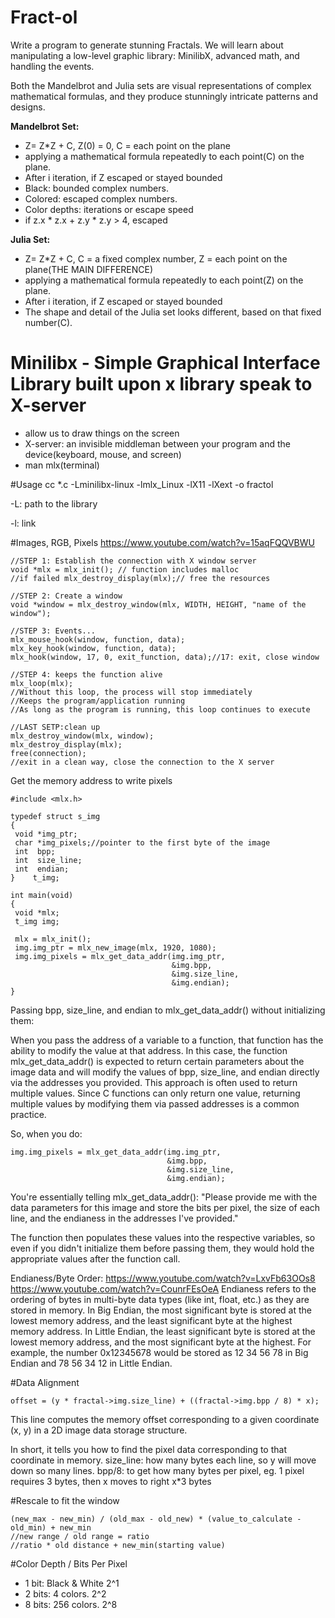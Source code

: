 # Fract-ol
Write a program to generate stunning Fractals.
We will learn about manipulating a low-level graphic library: MinilibX, advanced math, and handling the events.

Both the Mandelbrot and Julia sets are visual representations of complex mathematical formulas, and they produce stunningly intricate patterns and designs.

**Mandelbrot Set:**
- Z= Z*Z + C, Z(0) = 0, C = each point on the plane
- applying a mathematical formula repeatedly to each point(C) on the plane. 
- After i iteration, if Z escaped or stayed bounded
- Black: bounded complex numbers.
- Colored: escaped complex numbers.
- Color depths: iterations or escape speed
- if z.x * z.x + z.y * z.y > 4, escaped

**Julia Set:**
- Z= Z*Z + C, C = a fixed complex number, Z = each point on the plane(THE MAIN DIFFERENCE)
- applying a mathematical formula repeatedly to each point(Z) on the plane.
- After i iteration, if Z escaped or stayed bounded
- The shape and detail of the Julia set looks different, based on that fixed number(C).


# Minilibx - Simple Graphical Interface Library built upon x library speak to X-server
- allow us to draw things on the screen
- X-server: an invisible middleman between your program and the device(keyboard, mouse, and screen)
- man mlx(terminal)

#Usage
cc *.c -Lminilibx-linux -lmlx_Linux -lX11 -lXext -o fractol

-L: path to the library 

-l: link

#Images, RGB, Pixels
https://www.youtube.com/watch?v=15aqFQQVBWU



````
//STEP 1: Establish the connection with X window server
void *mlx = mlx_init(); // function includes malloc
//if failed mlx_destroy_display(mlx);// free the resources

//STEP 2: Create a window
void *window = mlx_destroy_window(mlx, WIDTH, HEIGHT, "name of the window");

//STEP 3: Events...
mlx_mouse_hook(window, function, data);
mlx_key_hook(window, function, data);
mlx_hook(window, 17, 0, exit_function, data);//17: exit, close window

//STEP 4: keeps the function alive
mlx_loop(mlx);
//Without this loop, the process will stop immediately
//Keeps the program/application running
//As long as the program is running, this loop continues to execute

//LAST SETP:clean up
mlx_destroy_window(mlx, window);
mlx_destroy_display(mlx);
free(connection);
//exit in a clean way, close the connection to the X server

````

Get the memory address to write pixels
````
#include <mlx.h>

typedef struct s_img
{
 void *img_ptr;
 char *img_pixels;//pointer to the first byte of the image
 int  bpp;
 int  size_line;
 int  endian;
}    t_img;

int main(void)
{
 void *mlx;
 t_img img;

 mlx = mlx_init();
 img.img_ptr = mlx_new_image(mlx, 1920, 1080);
 img.img_pixels = mlx_get_data_addr(img.img_ptr,
                                    &img.bpp,
                                    &img.size_line,
                                    &img.endian);
}

````
Passing bpp, size_line, and endian to mlx_get_data_addr() without initializing them:

When you pass the address of a variable to a function, that function has the ability to modify the value at that address. In this case, the function mlx_get_data_addr() is expected to return certain parameters about the image data and will modify the values of bpp, size_line, and endian directly via the addresses you provided.
This approach is often used to return multiple values. Since C functions can only return one value, returning multiple values by modifying them via passed addresses is a common practice.

So, when you do:
````
img.img_pixels = mlx_get_data_addr(img.img_ptr,
                                   &img.bpp,
                                   &img.size_line,
                                   &img.endian);
````
You're essentially telling mlx_get_data_addr(): "Please provide me with the data parameters for this image and store the bits per pixel, the size of each line, and the endianess in the addresses I've provided."

The function then populates these values into the respective variables, so even if you didn't initialize them before passing them, they would hold the appropriate values after the function call.

Endianess/Byte Order:
https://www.youtube.com/watch?v=LxvFb63OOs8
https://www.youtube.com/watch?v=CounrFEsOeA
Endianess refers to the ordering of bytes in multi-byte data types (like int, float, etc.) as they are stored in memory.
In Big Endian, the most significant byte is stored at the lowest memory address, and the least significant byte at the highest memory address.
In Little Endian, the least significant byte is stored at the lowest memory address, and the most significant byte at the highest.
For example, the number 0x12345678 would be stored as 12 34 56 78 in Big Endian and 78 56 34 12 in Little Endian.


#Data Alignment
````
offset = (y * fractal->img.size_line) + ((fractal->img.bpp / 8) * x); 
````
This line computes the memory offset corresponding to a given coordinate (x, y) in a 2D image data storage structure. 

In short, it tells you how to find the pixel data corresponding to that coordinate in memory.
size_line: how many bytes each line, so y will move down so many lines.
bpp/8: to get how many bytes per pixel, eg. 1 pixel requires 3 bytes, then x moves to right x*3 bytes

#Rescale to fit the window
````
(new_max - new_min) / (old_max - old_new) * (value_to_calculate - old_min) + new_min
//new range / old range = ratio
//ratio * old distance + new_min(starting value)
````

#Color Depth / Bits Per Pixel
- 1 bit: Black & White 2^1
- 2 bits: 4 colors. 2^2
- 8 bits: 256 colors. 2^8

